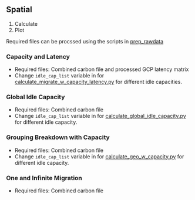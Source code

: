 ## Spatial
1. Calculate
2. Plot

Required files can be procssed using the scripts in [prep_rawdata](../prep_rawdata)
### Capacity and Latency
* Required files: Combined carbon file and processed GCP latency matrix 
* Change ```idle_cap_list``` variable in for [calculate_migrate_w_capacity_latency.py](capacity_latency/calculate_migrate_w_capacity_latency.py) for different idle capacities.

### Global Idle Capacity
* Required files: Combined carbon file
* Change ```idle_cap_list``` variable in for [calculate_global_idle_capacity.py](global_idle_capacity/calculate_global_idle_capacity.py) for different idle capacity.

### Grouping Breakdown with Capacity

* Required files: Combined carbon file
* Change ```idle_cap_list``` variable in for [calculate_geo_w_capacity.py](grouping_breakdown_w_capacity/calculate_geo_w_capacity.py) for different idle capacity.

### One and Infinite Migration
* Required files: Combined carbon file